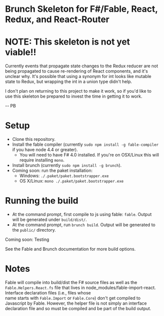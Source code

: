 # Brunch Skeleton for F#/Fable, React, Redux, and React-Router

# NOTE: This skeleton is not yet viable!!

Currently events that propagate state changes to the Redux reducer are not being propagated to cause
re-rendering of React components, and it's unclear why. It's possible that using a synonym for int
looks like mutable state to Redux, but wrapping the int in a union type didn't help.

I don't plan on returning to this project to make it work, so if you'd like to use this skeleton
be prepared to invest the time in getting it to work.

-- PB

# Setup

* Clone this repository.
* Install the fable compiler (currently `sudo npm install -g fable-compiler` if you have node 4.4 or greater).
  - You will need to have F# 4.0 installed. If you're on OSX/Linux this will require installing `mono`.
* Install brunch (currently `sudo npm install -g brunch`).
* Coming soon: run the paket installation:
  - Windows: `./.paket/paket.bootstrapper.exe`
  - OS X/Linux: `mono ./.paket/paket.bootstrapper.exe`

# Running the build

* At the command prompt, first compile to js using fable: `fable`. Output will be generated under `build/dist/`.
* At the command prompt, run `brunch build`.  Output will be generated to the `public/` directory.

Coming soon: Testing

See the Fable and Brunch documentation for more build options.

# Notes

Fable will compile into build/dist the F# source files as well as the `Fable.Helpers.React.fs` file 
that lives in node_modules/fable-import-react. Interface declaration files (i.e., files whose  
name starts with `Fable.Import` or `Fable.Core`) don't get compiled to Javascript by Fable. 
However, the helper file is not simply an interface declaration file and so must be 
compiled and be part of the build output.

